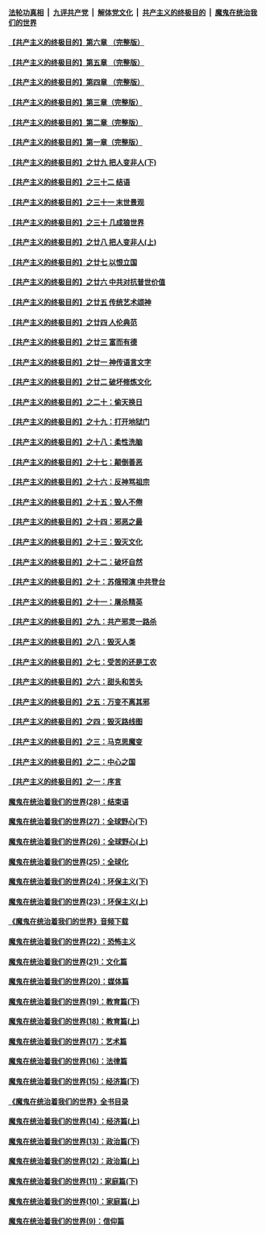 ####  [法轮功真相](../../../../basic/blob/master/README.md?t=05010301) &nbsp;|&nbsp; [九评共产党](../../../../9ping.md/blob/master/README.md?t=05010301) &nbsp;|&nbsp; [解体党文化](../../../../jtdwh.md/blob/master/README.md?t=05010301)  &nbsp;|&nbsp; [共产主义的终极目的](../../../../gczydzjmd.md/blob/master/README.md?t=05010301) &nbsp;|&nbsp; [魔鬼在统治我们的世界](../../../../mgztzwmdsj.md/blob/master/README.md?t=05010301) 

#### [【共产主义的终极目的】第六章 （完整版）](../pages/nsc422/n11428913.md?t=05010301) 

#### [【共产主义的终极目的】第五章 （完整版）](../pages/nsc422/n11428912.md?t=05010301) 

#### [【共产主义的终极目的】第四章 （完整版）](../pages/nsc422/n11428907.md?t=05010301) 

#### [【共产主义的终极目的】第三章（完整版）](../pages/nsc422/n11428848.md?t=05010301) 

#### [【共产主义的终极目的】第二章（完整版）](../pages/nsc422/n11428831.md?t=05010301) 

#### [【共产主义的终极目的】第一章（完整版）](../pages/nsc422/n11417651.md?t=05010301) 

#### [【共产主义的终极目的】之廿九 把人变非人(下)](../pages/nsc422/n11344140.md?t=05010301) 

#### [【共产主义的终极目的】之三十二 结语](../pages/nsc422/n11360535.md?t=05010301) 

#### [【共产主义的终极目的】之三十一 末世景观](../pages/nsc422/n11351129.md?t=05010301) 

#### [【共产主义的终极目的】之三十 几成狼世界](../pages/nsc422/n11348280.md?t=05010301) 

#### [【共产主义的终极目的】之廿八 把人变非人(上)](../pages/nsc422/n11340492.md?t=05010301) 

#### [【共产主义的终极目的】之廿七 以恨立国](../pages/nsc422/n11336944.md?t=05010301) 

#### [【共产主义的终极目的】之廿六 中共对抗普世价值](../pages/nsc422/n11324785.md?t=05010301) 

#### [【共产主义的终极目的】之廿五 传统艺术颂神](../pages/nsc422/n11296396.md?t=05010301) 

#### [【共产主义的终极目的】之廿四 人伦典范](../pages/nsc422/n11296397.md?t=05010301) 

#### [【共产主义的终极目的】之廿三 富而有德](../pages/nsc422/n11283598.md?t=05010301) 

#### [【共产主义的终极目的】之廿一 神传语言文字](../pages/nsc422/n11263265.md?t=05010301) 

#### [【共产主义的终极目的】之廿二 破坏修炼文化](../pages/nsc422/n11245728.md?t=05010301) 

#### [【共产主义的终极目的】之二十：偷天换日](../pages/nsc422/n11238846.md?t=05010301) 

#### [【共产主义的终极目的】之十九：打开地狱门](../pages/nsc422/n11206376.md?t=05010301) 

#### [【共产主义的终极目的】之十八：柔性洗脑](../pages/nsc422/n11199994.md?t=05010301) 

#### [【共产主义的终极目的】之十七：颠倒善恶](../pages/nsc422/n11179782.md?t=05010301) 

#### [【共产主义的终极目的】之十六：反神骂祖宗](../pages/nsc422/n11166798.md?t=05010301) 

#### [【共产主义的终极目的】之十五：毁人不倦](../pages/nsc422/n11166792.md?t=05010301) 

#### [【共产主义的终极目的】之十四：邪恶之最](../pages/nsc422/n11150249.md?t=05010301) 

#### [【共产主义的终极目的】之十三：毁灭文化](../pages/nsc422/n11135227.md?t=05010301) 

#### [【共产主义的终极目的】之十二：破坏自然](../pages/nsc422/n11135214.md?t=05010301) 

#### [【共产主义的终极目的】之十：苏俄预演 中共登台](../pages/nsc422/n11118424.md?t=05010301) 

#### [【共产主义的终极目的】之十一：屠杀精英](../pages/nsc422/n11118442.md?t=05010301) 

#### [【共产主义的终极目的】之九：共产邪灵一路杀](../pages/nsc422/n11114139.md?t=05010301) 

#### [【共产主义的终极目的】之八：毁灭人类](../pages/nsc422/n11108503.md?t=05010301) 

#### [【共产主义的终极目的】之七：受苦的还是工农](../pages/nsc422/n11101809.md?t=05010301) 

#### [【共产主义的终极目的】之六：甜头和苦头](../pages/nsc422/n11096971.md?t=05010301) 

#### [【共产主义的终极目的】之五：万变不离其邪](../pages/nsc422/n11091285.md?t=05010301) 

#### [【共产主义的终极目的】之四：毁灭路线图](../pages/nsc422/n11086284.md?t=05010301) 

#### [【共产主义的终极目的】之三：马克思魔变](../pages/nsc422/n11061941.md?t=05010301) 

#### [【共产主义的终极目的】之二：中心之国](../pages/nsc422/n11047728.md?t=05010301) 

#### [【共产主义的终极目的】之一：序言](../pages/nsc422/n11086077.md?t=05010301) 

#### [魔鬼在统治着我们的世界(28)：结束语](../pages/nsc422/n10936246.md?t=05010301) 

#### [魔鬼在统治着我们的世界(27)：全球野心(下)](../pages/nsc422/n10928319.md?t=05010301) 

#### [魔鬼在统治着我们的世界(26)：全球野心(上)](../pages/nsc422/n10900318.md?t=05010301) 

#### [魔鬼在统治着我们的世界(25)：全球化](../pages/nsc422/n10788205.md?t=05010301) 

#### [魔鬼在统治着我们的世界(24)：环保主义(下)](../pages/nsc422/n10695307.md?t=05010301) 

#### [魔鬼在统治着我们的世界(23)：环保主义(上)](../pages/nsc422/n10688613.md?t=05010301) 

#### [《魔鬼在统治着我们的世界》音频下载](../pages/nsc422/n10635553.md?t=05010301) 

#### [魔鬼在统治着我们的世界(22)：恐怖主义](../pages/nsc422/n10614727.md?t=05010301) 

#### [魔鬼在统治着我们的世界(21)：文化篇](../pages/nsc422/n10597706.md?t=05010301) 

#### [魔鬼在统治着我们的世界(20)：媒体篇](../pages/nsc422/n10586579.md?t=05010301) 

#### [魔鬼在统治着我们的世界(19)：教育篇(下)](../pages/nsc422/n10564808.md?t=05010301) 

#### [魔鬼在统治着我们的世界(18)：教育篇(上)](../pages/nsc422/n10526970.md?t=05010301) 

#### [魔鬼在统治着我们的世界(17)：艺术篇](../pages/nsc422/n10499093.md?t=05010301) 

#### [魔鬼在统治着我们的世界(16)：法律篇](../pages/nsc422/n10485969.md?t=05010301) 

#### [魔鬼在统治着我们的世界(15)：经济篇(下)](../pages/nsc422/n10469975.md?t=05010301) 

#### [《魔鬼在统治着我们的世界》全书目录](../pages/nsc422/n10464261.md?t=05010301) 

#### [魔鬼在统治着我们的世界(14)：经济篇(上)](../pages/nsc422/n10457370.md?t=05010301) 

#### [魔鬼在统治着我们的世界(13)：政治篇(下)](../pages/nsc422/n10448270.md?t=05010301) 

#### [魔鬼在统治着我们的世界(12)：政治篇(上)](../pages/nsc422/n10444576.md?t=05010301) 

#### [魔鬼在统治着我们的世界(11)：家庭篇(下)](../pages/nsc422/n10440961.md?t=05010301) 

#### [魔鬼在统治着我们的世界(10)：家庭篇(上)](../pages/nsc422/n10435448.md?t=05010301) 

#### [魔鬼在统治着我们的世界(9)：信仰篇](../pages/nsc422/n10432159.md?t=05010301) 

